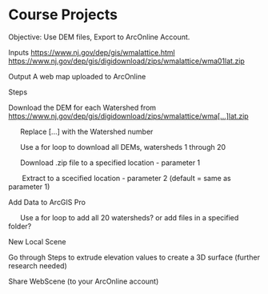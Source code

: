 # Course Projects

Objective: Use DEM files, Export to ArcOnline Account. 

Inputs
https://www.nj.gov/dep/gis/wmalattice.html
https://www.nj.gov/dep/gis/digidownload/zips/wmalattice/wma01lat.zip 

Output
A web map  uploaded to ArcOnline

Steps


Download the DEM for each Watershed from https://www.nj.gov/dep/gis/digidownload/zips/wmalattice/wma[...]lat.zip

&nbsp;&nbsp;&nbsp;&nbsp;&nbsp;&nbsp;Replace [...] with the Watershed number

&nbsp;&nbsp;&nbsp;&nbsp;&nbsp;&nbsp;Use a for loop to download all DEMs, watersheds 1 through 20

&nbsp;&nbsp;&nbsp;&nbsp;&nbsp;&nbsp;Download .zip file to a specified location - parameter 1

&nbsp;&nbsp;&nbsp;&nbsp;&nbsp;&nbsp; Extract to a scecified location - parameter 2 (default = same as parameter 1)


Add Data to ArcGIS Pro

&nbsp;&nbsp;&nbsp;&nbsp;&nbsp;&nbsp;Use a for loop to add all 20 watersheds? or add files in a specified folder?

New Local Scene

Go through Steps to extrude elevation values to create a 3D surface (further research needed)

Share WebScene (to your ArcOnline account)
	
	
